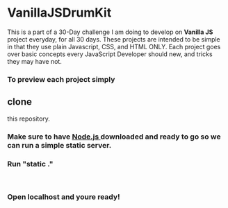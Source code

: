 # VanillaJSDrumKit

<p> This is a part of a 30-Day challenge I am doing to develop on <b>Vanilla JS</b> project everyday, for all 30 days. These projects are intended to be simple in that they use plain Javascript, CSS, and HTML ONLY. Each project goes over basic concepts every JavaScript Developer should new, and tricks they may have not. </p></hr>

<h3> To preview each project simply <h2> clone </h2> this repository.</br>
<h3> Make sure to have <a href="https://nodejs.org/en/download/"> Node.js </a> downloaded and ready to go so we can run a simple static server.</br>
<h3> Run "static ." </h3></br>
<h3> Open localhost and youre ready! </h3>
